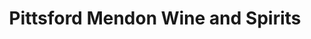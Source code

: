 ---
title: "Pittsford Mendon Wine and Spirits"
url: /mendon/pittsford-mendon-wine-and-spirits/
shop: Spirituosen
---